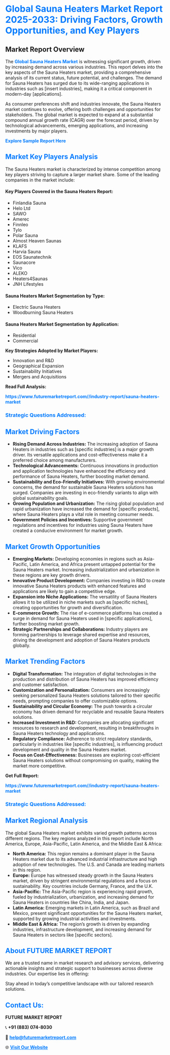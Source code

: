 <h1 style="color: #007BFF;">Global Sauna Heaters Market Report 2025-2033: Driving Factors, Growth Opportunities, and Key Players</h1>

<section id="overview">
<h2>Market Report Overview</h2>
<p>The <a href="https://www.futuremarketreport.com//industry-report/sauna-heaters-market" style="color: #007BFF; text-decoration: none;"><strong>Global Sauna Heaters Market</strong></a> is witnessing significant growth, driven by increasing demand across various industries. This report delves into the key aspects of the Sauna Heaters market, providing a comprehensive analysis of its current status, future potential, and challenges. The demand for Sauna Heaters has surged due to its wide-ranging applications in industries such as [insert industries], making it a critical component in modern-day [applications].</p>
<p>As consumer preferences shift and industries innovate, the Sauna Heaters market continues to evolve, offering both challenges and opportunities for stakeholders. The global market is expected to expand at a substantial compound annual growth rate (CAGR) over the forecast period, driven by technological advancements, emerging applications, and increasing investments by major players.</p>
</section>

<section id="overview">
<p><a href="https://www.futuremarketreport.com//request-sample/reportId=88488" style="color: #007BFF; text-decoration: none;"><strong>Explore Sample Report Here</strong></a></p>
</section>

<section id="key-players">
<h2 style="color: #007BFF;">Market Key Players Analysis</h2>
<p>The Sauna Heaters market is characterized by intense competition among key players striving to capture a larger market share. Some of the leading companies in the market include:</p>
<h4>Key Players Covered in the Sauna Heaters Report:</h4>
<ul><li>Finlandia Sauna</li><li>Helo Ltd</li><li>SAWO</li><li>Amerec</li><li>Finnleo</li><li>Tylo</li><li>Polar Sauna</li><li>Almost Heaven Saunas</li><li>KLAFS</li><li>Harvia Sauna</li><li>EOS Saunatechnik</li><li>Saunacore</li><li>Vico</li><li>ALEKO</li><li>Heaters4Saunas</li><li>JNH Lifestyles</li></ul>
<h4>Sauna Heaters Market Segmentation by Type:</h4>
<ul><li>Electric Sauna Heaters</li><li>Woodburning Sauna Heaters</li></ul>

<h4>Sauna Heaters Market Segmentation by Application:</h4>
<ul><li>Residential</li><li>Commercial</li></ul>
<p><strong>Key Strategies Adopted by Market Players:</strong></p>
<ul>
<li>Innovation and R&D</li>
<li>Geographical Expansion</li>
<li>Sustainability Initiatives</li>
<li>Mergers and Acquisitions</li>
</ul>
</section>

<section>
<p><strong>Read Full Analysis: </strong></p><a href="https://www.futuremarketreport.com//industry-report/sauna-heaters-market" style="color: #007BFF; text-decoration: none;"><strong>https://www.futuremarketreport.com//industry-report/sauna-heaters-market</strong></a>
<h3 style="color: #007BFF;">Strategic Questions Addressed:</h3>
</section>

<section id="driving-factors">
<h2 style="color: #007BFF;">Market Driving Factors</h2>
<ul>
<li><strong>Rising Demand Across Industries:</strong> The increasing adoption of Sauna Heaters in industries such as [specific industries] is a major growth driver. Its versatile applications and cost-effectiveness make it a preferred choice among manufacturers.</li>
<li><strong>Technological Advancements:</strong> Continuous innovations in production and application technologies have enhanced the efficiency and performance of Sauna Heaters, further boosting market demand.</li>
<li><strong>Sustainability and Eco-Friendly Initiatives:</strong> With growing environmental concerns, the demand for sustainable Sauna Heaters solutions has surged. Companies are investing in eco-friendly variants to align with global sustainability goals.</li>
<li><strong>Growing Population and Urbanization:</strong> The rising global population and rapid urbanization have increased the demand for [specific products], where Sauna Heaters plays a vital role in meeting consumer needs.</li>
<li><strong>Government Policies and Incentives:</strong> Supportive government regulations and incentives for industries using Sauna Heaters have created a conducive environment for market growth.</li>
</ul>
</section>

<section id="growth-opportunities">
<h2 style="color: #007BFF;">Market Growth Opportunities</h2>
<ul>
<li><strong>Emerging Markets:</strong> Developing economies in regions such as Asia-Pacific, Latin America, and Africa present untapped potential for the Sauna Heaters market. Increasing industrialization and urbanization in these regions are key growth drivers.</li>
<li><strong>Innovative Product Development:</strong> Companies investing in R&D to create innovative Sauna Heaters products with enhanced features and applications are likely to gain a competitive edge.</li>
<li><strong>Expansion into Niche Applications:</strong> The versatility of Sauna Heaters allows it to be utilized in niche markets such as [specific niches], creating opportunities for growth and diversification.</li>
<li><strong>E-commerce Growth:</strong> The rise of e-commerce platforms has created a surge in demand for Sauna Heaters used in [specific applications], further boosting market growth.</li>
<li><strong>Strategic Partnerships and Collaborations:</strong> Industry players are forming partnerships to leverage shared expertise and resources, driving the development and adoption of Sauna Heaters products globally.</li>
</ul>
</section>

<section id="trending-factors">
<h2 style="color: #007BFF;">Market Trending Factors</h2>
<ul>
<li><strong>Digital Transformation:</strong> The integration of digital technologies in the production and distribution of Sauna Heaters has improved efficiency and customer satisfaction.</li>
<li><strong>Customization and Personalization:</strong> Consumers are increasingly seeking personalized Sauna Heaters solutions tailored to their specific needs, prompting companies to offer customizable options.</li>
<li><strong>Sustainability and Circular Economy:</strong> The push towards a circular economy has driven demand for recyclable and reusable Sauna Heaters solutions.</li>
<li><strong>Increased Investment in R&D:</strong> Companies are allocating significant resources to research and development, resulting in breakthroughs in Sauna Heaters technology and applications.</li>
<li><strong>Regulatory Compliance:</strong> Adherence to strict regulatory standards, particularly in industries like [specific industries], is influencing product development and quality in the Sauna Heaters market.</li>
<li><strong>Focus on Cost-Effectiveness:</strong> Businesses are exploring cost-efficient Sauna Heaters solutions without compromising on quality, making the market more competitive.</li>
</ul>
</section>

<section>
<p><strong>Get Full Report: </strong></p><a href="https://www.futuremarketreport.com//industry-report/sauna-heaters-market" style="color: #007BFF; text-decoration: none;"><strong>https://www.futuremarketreport.com//industry-report/sauna-heaters-market</strong></a>
<h3 style="color: #007BFF;">Strategic Questions Addressed:</h3>
</section>


<section id="regional-analysis">
<h2 style="color: #007BFF;">Market Regional Analysis</h2>
<p>The global Sauna Heaters market exhibits varied growth patterns across different regions. The key regions analyzed in this report include North America, Europe, Asia-Pacific, Latin America, and the Middle East & Africa:</p>
<ul>
<li><strong>North America:</strong> This region remains a dominant player in the Sauna Heaters market due to its advanced industrial infrastructure and high adoption of new technologies. The U.S. and Canada are leading markets in this region.</li>
<li><strong>Europe:</strong> Europe has witnessed steady growth in the Sauna Heaters market, driven by stringent environmental regulations and a focus on sustainability. Key countries include Germany, France, and the U.K.</li>
<li><strong>Asia-Pacific:</strong> The Asia-Pacific region is experiencing rapid growth, fueled by industrialization, urbanization, and increasing demand for Sauna Heaters in countries like China, India, and Japan.</li>
<li><strong>Latin America:</strong> Emerging markets in Latin America, such as Brazil and Mexico, present significant opportunities for the Sauna Heaters market, supported by growing industrial activities and investments.</li>
<li><strong>Middle East & Africa:</strong> The region’s growth is driven by expanding industries, infrastructure development, and increasing demand for Sauna Heaters in sectors like [specific sectors].</li>
</ul>
</section>

<footer>
<h2 style="color: #007BFF;">About FUTURE MARKET REPORT</h2>
<p>We are a trusted name in market research and advisory services, delivering actionable insights and strategic support to businesses across diverse industries. Our expertise lies in offering:</p>

<p>Stay ahead in today’s competitive landscape with our tailored research solutions.</p>

<h2 style="color: #007BFF;">Contact Us:</h2>
<p><strong>FUTURE MARKET REPORT</strong></p>
<p>📞 <strong>+91 (883) 074-8030</strong></p>
<p>📧 <strong><a href="mailto:help@futuremarketreport.com" style="color: #007BFF;">help@futuremarketreport.com</a></strong></p>
<p>🌐 <strong><a href="https://www.futuremarketreport.com/" style="color: #007BFF;">Visit Our Website</a></strong></p>
</footer>